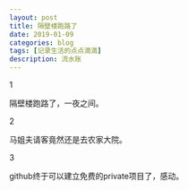 ```yaml
---
layout: post
title: 隔壁楼跑路了
date: 2019-01-09
categories: blog
tags: [记录生活的点点滴滴]
description: 流水账
---
```


1 

隔壁楼跑路了，一夜之间。

2

马姐夫请客竟然还是去农家大院。

3

github终于可以建立免费的private项目了，感动。





